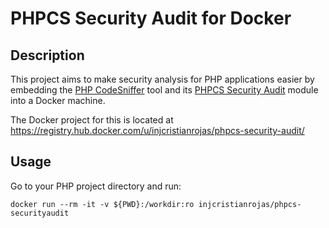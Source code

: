 # PHPCS Security Audit for Docker

## Description

This project aims to make security analysis for PHP applications easier by
embedding the [PHP CodeSniffer](https://github.com/squizlabs/PHP_CodeSniffer)
tool and its [PHPCS Security Audit](https://github.com/FloeDesignTechnologies/phpcs-security-audit)
module into a Docker machine.

The Docker project for this is located at
https://registry.hub.docker.com/u/injcristianrojas/phpcs-security-audit/

## Usage

Go to your PHP project directory and run:

```Shell
docker run --rm -it -v ${PWD}:/workdir:ro injcristianrojas/phpcs-securityaudit
```
